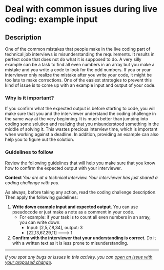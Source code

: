 # Deal with common issues during live coding: example input

## Description

One of the common mistakes that people make in the live coding part of technical job interviews is misunderstanding the requirements.
It results in perfect code that does not do what it is supposed to do.
A very silly example can be a task to find all even numbers in an array but you make a mistake and you write a code to look for the odd numbers.
If you or your interviewer only realize the mistake after you write your code, it might be too late to make corrections.
One of the easiest strategies to prevent this kind of issue is to come up with an example input and output of your code.

### Why is it important?

If you confirm what the expected output is before starting to code, you will make sure that you and the interviewer understand the coding challenge in the same way at the very beginning. It is much better than jumping into coding some solution and realizing that you misunderstood something in the middle of solving it.
This wastes precious interview time, which is important when working against a deadline.
In addition, providing an example can also help you to figure out the solution.

### Guidelines to follow

Review the following guidelines that will help you make sure that you know how to confirm the expected output with your interviewer.

**Context**
*You are at a technical interview. Your interviewer has just shared a coding challenge with you.*

As always, before taking any action, read the coding challenge description. Then apply the following guidelines:

1. **Write down example input and expected output**. You can use pseudocode or just make a note as a comment in your code.
    - For example: if your task is to count all even numbers in an array, you can write down:
        - Input: [2,5,7,8,34], output: 3
        - [22,13,67,29,11]  ---> 1
2. **Confirm with the interviewer that your understanding is correct**. Do it with a written text as it is less prone to misunderstanding.

---

*If you spot any bugs or issues in this activity, you can [open an issue with your proposed change](https://github.com/microverseinc/curriculum-transversal-skills/blob/main/git-github/articles/open_issue.md).*
